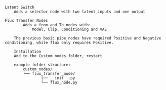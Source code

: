 	Latent Switch
		Adds a selector node with two latent inputs and one output

   	Flux Transfer Nodes
    		Adds a from and To nodes with:
      			Model, Clip, Conditioning and VAE

  		The previous basic pipe nodes have required Positive and Negative conditioning, while flux only requires Positive.

    	Installation
		Add to the Custom nodes folder, restart

		example folder structure:
			custom_nodes/
			└── flux_transfer_node/
    				├── __init__.py
    				└── flux_node.py

